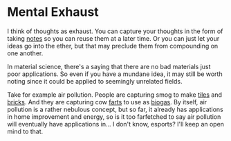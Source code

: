 # Mental Exhaust

I think of thoughts as exhaust. You can capture your thoughts in the form of taking [notes](https://github.com/wepsree/substack/blob/main/coming-soon.md) so you can reuse them at a later time. Or you can just let your ideas go into the ether, but that may preclude them from compounding on one another.

In material science, there's a saying that there are no bad materials just poor applications. So even if you have a mundane idea, it may still be worth noting since it could be applied to seemingly unrelated fields.

Take for example air pollution. People are capturing smog to make [tiles](https://youtu.be/A1yCK6GS3Ew) and [bricks](https://qz.com/562319/a-chinese-artist-vacuumed-up-beijings-smog-for-100-days-and-made-a-brick-from-what-he-collected/). And they are capturing cow [farts](https://www.dailymail.co.uk/sciencetech/article-2606956/Now-THATS-wind-power-Cows-wear-BACKPACKS-capture-emissions-miniature-power-stations.html) to use as [biogas](https://en.wikipedia.org/wiki/Biogas). By itself, air pollution is a rather nebulous concept, but so far, it already has applications in home improvement and energy, so is it too farfetched to say air pollution will eventually have applications in... I don't know, esports? I'll keep an open mind to that.

